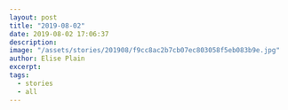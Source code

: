 ```yaml
---
layout: post
title: "2019-08-02"
date: 2019-08-02 17:06:37
description: 
image: "/assets/stories/201908/f9cc8ac2b7cb07ec803058f5eb083b9e.jpg"
author: Elise Plain
excerpt: 
tags: 
  - stories
  - all
---
```



<p></p>
